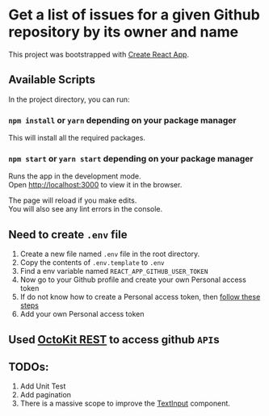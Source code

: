 # Get a list of issues for a given Github repository by its owner and name

This project was bootstrapped with [Create React App](https://github.com/facebook/create-react-app).

## Available Scripts

In the project directory, you can run:

### `npm install` or `yarn` depending on your package manager

This will install all the required packages.


### `npm start` or `yarn start` depending on your package manager

Runs the app in the development mode.\
Open [http://localhost:3000](http://localhost:3000) to view it in the browser.

The page will reload if you make edits.\
You will also see any lint errors in the console.


## Need to create `.env` file
1. Create a new file named `.env` file in the root directory.
2. Copy the contents of `.env.template` to `.env`
3. Find a env variable named `REACT_APP_GITHUB_USER_TOKEN`
4. Now go to your Github profile and create your own Personal access token
5. If do not know how to create a Personal access token, then [follow these steps](https://docs.github.com/en/enterprise-server@3.4/authentication/keeping-your-account-and-data-secure/creating-a-personal-access-token)
6. Add your own Personal access token


## Used  [OctoKit REST](https://octokit.github.io/rest.js/v18) to access github `API`s

## TODOs:
1. Add Unit Test
2. Add pagination
3. There is a massive scope to improve the [TextInput](https://github.com/mushfiqweb/gh-issues/tree/master/src/components/TextInput) component.

